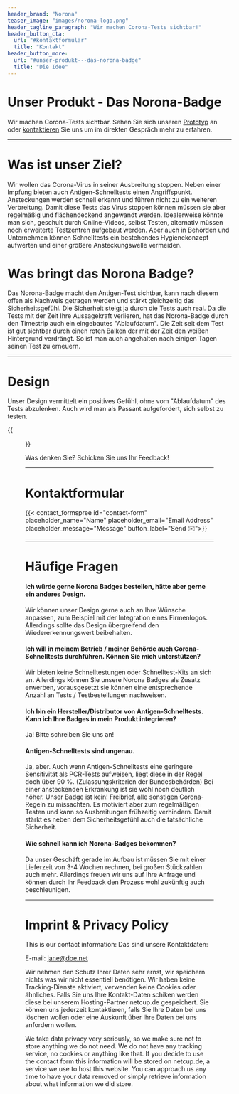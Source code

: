 ```yaml
---
header_brand: "Norona"
teaser_image: "images/norona-logo.png"
header_tagline_paragraph: "Wir machen Corona-Tests sichtbar!"
header_button_cta:
  url: "#kontaktformular"
  title: "Kontakt"
header_button_more:
  url: "#unser-produkt---das-norona-badge"
  title: "Die Idee"
---
```


# Unser Produkt - Das Norona-Badge

Wir machen Corona-Tests sichtbar. Sehen Sie sich unseren [Prototyp](#design) an oder [kontaktieren](#kontaktformular) Sie uns um im direkten Gespräch mehr zu erfahren.

---

# Was ist unser Ziel?

Wir wollen das Corona-Virus in seiner Ausbreitung stoppen. Neben einer Impfung bieten auch Antigen-Schnelltests einen Angriffspunkt. Ansteckungen werden schnell erkannt und führen nicht zu ein weiteren Verbreitung.
Damit diese Tests das Virus stoppen können müssen sie aber regelmäßig und flächendeckend angewandt werden. Idealerweise könnte man sich, geschult durch Online-Videos, selbst Testen, alternativ müssen noch erweiterte Testzentren aufgebaut werden. Aber auch in Behörden und Unternehmen können Schnelltests ein bestehendes Hygienekonzept aufwerten und einer größere Ansteckungswelle vermeiden.

# Was bringt das Norona Badge?

Das Norona-Badge macht den Antigen-Test sichtbar, kann nach diesem offen als Nachweis getragen werden und stärkt gleichzeitig das Sicherheitsgefühl. Die Sicherheit steigt ja durch die Tests auch real.
Da die Tests mit der Zeit Ihre Aussagekraft verlieren, hat das Norona-Badge durch den Timestrip auch ein eingebautes "Ablaufdatum". Die Zeit seit dem Test ist gut sichtbar durch einen roten Balken der mit der Zeit den weißen Hintergrund verdrängt. So ist man auch angehalten nach einigen Tagen seinen Test zu erneuern.

---

# Design

Unser Design vermittelt ein positives Gefühl, ohne vom "Ablaufdatum" des Tests abzulenken. Auch wird man als Passant aufgefordert, sich selbst zu testen.

{{<figure id='prototype' src="images/norona-badge-photo-lowres.png" class="shadow-2xl bg-gray-light">}}

Was denken Sie? Schicken Sie uns Ihr Feedback!

---

# Kontaktformular

{{< contact_formspree id="contact-form" placeholder_name="Name" placeholder_email="Email Address" placeholder_message="Message" button_label="Send ✉️">}}

---

# Häufige Fragen

#### Ich würde gerne Norona Badges bestellen, hätte aber gerne ein anderes Design.

Wir können unser Design gerne auch an Ihre Wünsche anpassen, zum Beispiel mit der Integration eines Firmenlogos. Allerdings sollte das Design übergreifend den Wiedererkennungswert beibehalten.

#### Ich will in meinem Betrieb / meiner Behörde auch Corona-Schnelltests durchführen. Können Sie mich unterstützen?

Wir bieten keine Schnelltestungen oder Schnelltest-Kits an sich an. Allerdings können Sie unsere Norona Badges als Zusatz erwerben, vorausgesetzt sie können eine entsprechende Anzahl an Tests / Testbestellungen nachweisen.

#### Ich bin ein Hersteller/Distributor von Antigen-Schnelltests. Kann ich Ihre Badges in mein Produkt integrieren?

Ja! Bitte schreiben Sie uns an!

#### Antigen-Schnelltests sind ungenau.

Ja, aber. Auch wenn Antigen-Schnelltests eine geringere Sensitivität als PCR-Tests aufweisen, liegt diese in der Regel doch über 90 \%. (Zulassungskriterien der Bundesbehörden) Bei einer ansteckenden Erkrankung ist sie wohl noch deutlich höher. Unser Badge ist kein! Freibrief, alle sonstigen Corona-Regeln zu missachten.
Es motiviert aber zum regelmäßigen Testen und kann so Ausbreitungen frühzeitig verhindern. Damit stärkt es neben dem Sicherheitsgefühl auch die tatsächliche Sicherheit.

#### Wie schnell kann ich Norona-Badges bekommen?

Da unser Geschäft gerade im Aufbau ist müssen Sie mit einer Lieferzeit von 3-4 Wochen rechnen, bei großen Stückzahlen auch mehr. Allerdings freuen wir uns auf Ihre Anfrage und können durch Ihr Feedback den Prozess wohl zukünftig auch beschleunigen.

---

# Imprint & Privacy Policy

This is our contact information:
Das sind unsere Kontaktdaten:

E-mail: jane@doe.net

Wir nehmen den Schutz Ihrer Daten sehr ernst, wir speichern nichts was wir nicht essentiell benötigen. Wir haben keine Tracking-Dienste aktiviert, verwenden keine Cookies oder ähnliches.
Falls Sie uns Ihre Kontakt-Daten schiken werden diese bei unserem Hosting-Partner netcup.de gespeichert. Sie können uns jederzeit kontaktieren, falls Sie Ihre Daten bei uns löschen wollen oder eine Auskunft über Ihre Daten bei uns anfordern wollen.

We take data privacy very seriously, so we make sure not to store anything we do not need. We do not have any tracking service, no cookies or anything like that. If you decide to use the contact form this information will be stored on netcup.de, a service we use to host this website. You can approach us any time to have your data removed or simply retrieve information about what information we did store.
